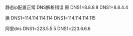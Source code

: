 静态ip配置正常
DNS解析错误
原
DNS1=8.8.8.8
DNS1=8.8.4.4

换
DNS1=114.114.114.114
DNS1=114.114.114.115

阿里dns
DNS1=223.5.5.5
DNS1=223.6.6.6